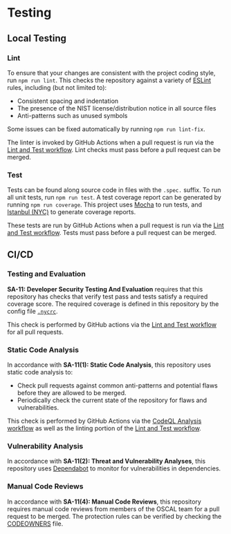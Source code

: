 # Testing

## Local Testing

### Lint

To ensure that your changes are consistent with the project coding style, run `npm run lint`.
This checks the repository against a variety of [ESLint](https://eslint.org/) rules, including (but not limited to):

-   Consistent spacing and indentation
-   The presence of the NIST license/distribution notice in all source files
-   Anti-patterns such as unused symbols

Some issues can be fixed automatically by running `npm run lint-fix`.

The linter is invoked by GitHub Actions when a pull request is run via the [Lint and Test workflow](./.github/workflows/test.yaml).
Lint checks must pass before a pull request can be merged.

### Test

Tests can be found along source code in files with the `.spec.` suffix.
To run all unit tests, run `npm run test`.
A test coverage report can be generated by running `npm run coverage`.
This project uses [Mocha](https://mochajs.org/) to run tests, and [Istanbul (NYC)](https://istanbul.js.org/) to generate coverage reports.

These tests are run by GitHub Actions when a pull request is run via the [Lint and Test workflow](./.github/workflows/test.yaml).
Tests must pass before a pull request can be merged.

## CI/CD

### Testing and Evaluation

**SA-11: Developer Security Testing And Evaluation** requires that this repository has checks that verify test pass and tests satisfy a required coverage score.
The required coverage is defined in this repository by the config file [`.nycrc`](./.nycrc).

This check is performed by GitHub actions via the [Lint and Test workflow](./.github/workflows/test.yaml) for all pull requests.

### Static Code Analysis

In accordance with **SA-11(1): Static Code Analysis**, this repository uses static code analysis to:

-   Check pull requests against common anti-patterns and potential flaws before they are allowed to be merged.
-   Periodically check the current state of the repository for flaws and vulnerabilities.

This check is performed by GitHub Actions via the [CodeQL Analysis workflow](./.github/workflows/codeql-analysis.yaml) as well as the linting portion of the [Lint and Test workflow](./.github/workflows/test.yaml).

### Vulnerability Analysis

In accordance with **SA-11(2): Threat and Vulnerability Analyses**, this repository uses [Dependabot](https://github.com/dependabot) to monitor for vulnerabilities in dependencies.

### Manual Code Reviews

In accordance with **SA-11(4): Manual Code Reviews**, this repository requires manual code reviews from members of the OSCAL team for a pull request to be merged.
The protection rules can be verified by checking the [CODEOWNERS](./.github/CODEOWNERS) file.
